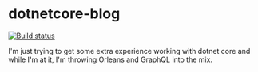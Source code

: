 # dotnetcore-blog

[![Build status](https://www-martinstromberg.visualstudio.com/dotnetcore-blog/_apis/build/status/Build%20&%20Test)](https://www-martinstromberg.visualstudio.com/dotnetcore-blog/_build/latest?definitionId=4)

I'm just trying to get some extra experience working with dotnet core and while I'm at it, I'm throwing Orleans and GraphQL into the mix.
